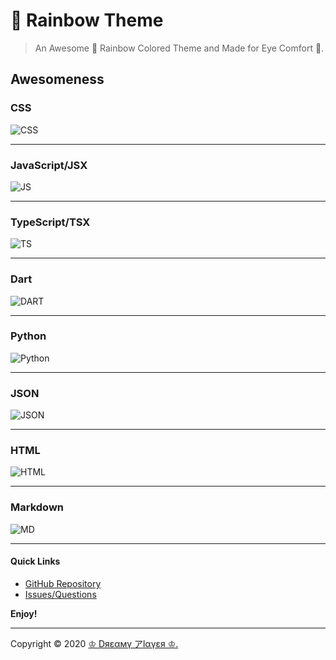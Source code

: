 # 🌈 Rainbow Theme

> An Awesome 🌈 Rainbow Colored Theme and Made for Eye Comfort 👀.

## **Awesomeness**

### **CSS**

![CSS](https://i.imgur.com/FhZ7LSh.png)

---

### **JavaScript/JSX**

![JS](https://i.imgur.com/yZKe602.png)

---

### **TypeScript/TSX**

![TS](https://i.imgur.com/vvB5vuQ.png)

---

### **Dart**

![DART](https://i.imgur.com/P8zs1lf.png)

---

### **Python**

![Python](https://i.imgur.com/JLMjliT.png)

---

### **JSON**

![JSON](https://i.imgur.com/a4Q6QT7.png)

---

### **HTML**

![HTML](https://i.imgur.com/UcARFNV.png)

---

### **Markdown**

![MD](https://i.imgur.com/qJYIkbt.png)

---

#### Quick Links

- [GitHub Repository](https://github.com/Dreamyplayer/Rainbow-Theme)
- [Issues/Questions](https://github.com/Dreamyplayer/Rainbow-Theme/issues)

**Enjoy!** </br>

---
Copyright © 2020 [♔ Dяεαмү アlαүεя ♔.](https://github.com/Dreamyplayer/Rainbow-Theme)
